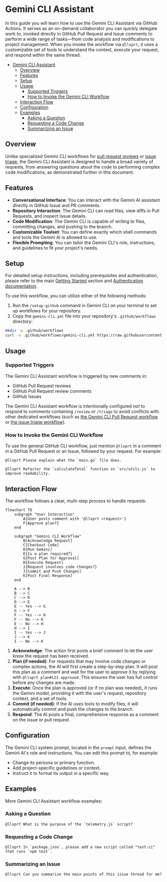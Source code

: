 # Gemini CLI Assistant

In this guide you will learn how to use the Gemini CLI Assistant via GitHub Actions. It serves as an on-demand collaborator you can quickly delegate work to, invoked directly in GitHub Pull Request and Issue comments to perform a wide range of tasks—from code analysis and modifications to project management. When you invoke the workflow via `@llxprt`, it uses a customizable set of tools to understand the context, execute your request, and respond within the same thread.

- [Gemini CLI Assistant](#gemini-cli-assistant)
  - [Overview](#overview)
  - [Features](#features)
  - [Setup](#setup)
  - [Usage](#usage)
    - [Supported Triggers](#supported-triggers)
    - [How to Invoke the Gemini CLI Workflow](#how-to-invoke-the-gemini-cli-workflow)
  - [Interaction Flow](#interaction-flow)
  - [Configuration](#configuration)
  - [Examples](#examples)
    - [Asking a Question](#asking-a-question)
    - [Requesting a Code Change](#requesting-a-code-change)
    - [Summarizing an Issue](#summarizing-an-issue)

## Overview

Unlike specialized Gemini CLI workflows for [pull request reviews](../pr-review) or [issue triage](../issue-triage), the Gemini CLI Assistant is designed to handle a broad variety of requests, from answering questions about the code to performing complex code modifications, as demonstrated further in this document.

## Features

- **Conversational Interface**: You can interact with the Gemini AI assistant directly in GitHub Issue and PR comments.
- **Repository Interaction**: The Gemini CLI can read files, view diffs in Pull Requests, and inspect Issue details.
- **Code Modification**: The Gemini CLI is capable of writing to files, committing changes, and pushing to the branch.
- **Customizable Toolset**: You can define exactly which shell commands and tools the Gemini AI is allowed to use.
- **Flexible Prompting**: You can tailor the Gemini CLI's role, instructions, and guidelines to fit your project's needs.

## Setup

For detailed setup instructions, including prerequisites and authentication, please refer to the main [Getting Started](../../README.md#quick-start) section and [Authentication documentation](../../docs/authentication.md).

To use this workflow, you can utilize either of the following methods:
1. Run the `/setup-github` command in Gemini CLI on your terminal to set up workflows for your repository.
2. Copy the `gemini-cli.yml` file into your repository's `.github/workflows` directory:

```bash
mkdir -p .github/workflows
curl -o .github/workflows/gemini-cli.yml https://raw.githubusercontent.com/acoliver/run-llxprt-code/main/workflows/gemini-cli/gemini-cli.yml
```

## Usage

### Supported Triggers

The Gemini CLI Assistant workflow is triggered by new comments in:

- GitHub Pull Request reviews
- GitHub Pull Request review comments
- GitHub Issues

The Gemini CLI Assistant workflow is intentionally configured *not* to respond to comments containing `/review` or `/triage` to avoid conflicts with other dedicated workflows (such as [the Gemini CLI Pull Request workflow](../pr-review) or [the issue triage workflow](../issue-triage)).

### How to Invoke the Gemini CLI Workflow

To use the general GitHub CLI workflow, just mention `@llxprt` in a comment in a GitHub Pull Request or an Issue, followed by your request. For example:

```
@llxprt Please explain what the `main.go` file does.
```

```
@llxprt Refactor the `calculateTotal` function in `src/utils.js` to improve readability.
```

## Interaction Flow

The workflow follows a clear, multi-step process to handle requests:

```mermaid
flowchart TD
    subgraph "User Interaction"
        A[User posts comment with '@llxprt <request>']
        F{Approve plan?}
    end

    subgraph "Gemini CLI Workflow"
        B[Acknowledge Request]
        C[Checkout Code]
        D[Run Gemini]
        E{Is a plan required?}
        G[Post Plan for Approval]
        H[Execute Request]
        I{Request involves code changes?}
        J[Commit and Push Changes]
        K[Post Final Response]
    end

    A --> B
    B --> C
    C --> D
    D --> E
    E -- Yes --> G
    G --> F
    F -- Yes --> H
    F -- No --> K
    E -- No --> H
    H --> I
    I -- Yes --> J
    J --> K
    I -- No --> K
```

1.  **Acknowledge**: The action first posts a brief comment to let the user know the request has been received.
2.  **Plan (if needed)**: For requests that may involve code changes or complex actions, the AI will first create a step-by-step plan. It will post this plan as a comment and wait for the user to approve it by replying with `@llxprt plan#123 approved`. This ensures the user has full control before any changes are made.
3.  **Execute**: Once the plan is approved (or if no plan was needed), it runs the Gemini model, providing it with the user's request, repository context, and a set of tools.
4.  **Commit (if needed)**: If the AI uses tools to modify files, it will automatically commit and push the changes to the branch.
5.  **Respond**: The AI posts a final, comprehensive response as a comment on the issue or pull request.

## Configuration

The Gemini CLI system prompt, located in the `prompt` input, defines the Gemini AI's role and instructions. You can edit this prompt to, for example:

- Change its persona or primary function.
- Add project-specific guidelines or context.
- Instruct it to format its output in a specific way.

## Examples

More Gemini CLI Assistant workflow examples:

### Asking a Question

```
@llxprt What is the purpose of the `telemetry.js` script?
```

### Requesting a Code Change

```
@llxprt In `package.json`, please add a new script called "test:ci" that runs `npm test`.
```

### Summarizing an Issue

```
@llxprt Can you summarize the main points of this issue thread for me?
```

[Google AI Studio]: https://aistudio.google.com/apikey
